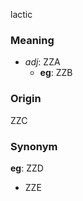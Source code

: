 lactic
### Meaning
+ _adj_: ZZA
    + __eg__: ZZB

### Origin

ZZC

### Synonym

__eg__: ZZD

+ ZZE


